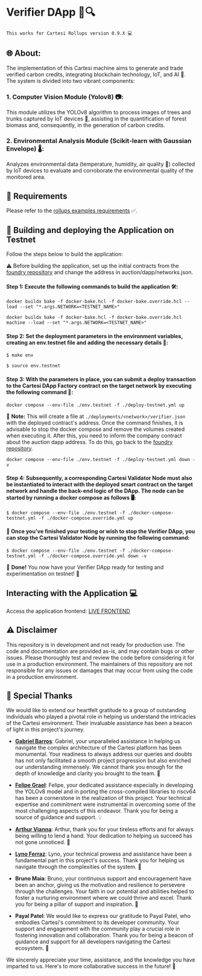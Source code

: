 # Verifier DApp 🌳🔍

```
This works for Cartesi Rollups version 0.9.X 💻
```

## 🌐 **About:**
The implementation of this Cartesi machine aims to generate and trade verified carbon credits, integrating blockchain technology, IoT, and AI 💼. The system is divided into two vibrant components:

### 1. **Computer Vision Module (Yolov8) 📷:**
This module utilizes the YOLOv8 algorithm to process images of trees and trunks captured by IoT devices 🌲, assisting in the quantification of forest biomass and, consequently, in the generation of carbon credits.

### 2. **Environmental Analysis Module (Scikit-learn with Gaussian Envelope) 🌡️:**
Analyzes environmental data (temperature, humidity, air quality 💨) collected by IoT devices to evaluate and corroborate the environmental quality of the monitored area.

## 🔧 Requirements
Please refer to the [rollups examples requirements](https://github.com/cartesi/rollups-examples/tree/main/README.md#requirements) ✅.

## 🚀 Building and deploying the Application on Testnet

Follow the steps below to build the application:

⚠️ Before building the application, set up the initial contracts from the [foundry repository](https://github.com/Lilium-DApp/foundry) and change the address in auction/dapp/networks.json.

#### **Step 1:** Execute the following commands to build the application 🛠️:

```shell
docker buildx bake -f docker-bake.hcl -f docker-bake.override.hcl --load --set "*.args.NETWORK=<TESTNET_NAME>"
```

```shell
docker buildx bake -f docker-bake.hcl -f docker-bake.override.hcl machine --load --set "*.args.NETWORK=<TESTNET_NAME>"
```

#### **Step 2:** Set the deployment parameters in the environment variables, creating an env.testnet file and adding the necessary details 📝:

```shell
$ make env
```

```shell
$ source env.testnet
```

#### **Step 3:** With the parameters in place, you can submit a deploy transaction to the Cartesi DApp Factory contract on the target network by executing the following command 💫:

```shell
docker compose --env-file ./env.testnet -f ./deploy-testnet.yml up
```

📝 **Note:** This will create a file at `./deployments/<network>/verifier.json` with the deployed contract's address. Once the command finishes, it is advisable to stop the docker compose and remove the volumes created when executing it. After this, you need to inform the company contract about the auction dapp address. To do this, go back to the [foundry repository](https://github.com/Lilium-DApp/foundry).

```shell
docker compose --env-file ./env.testnet -f ./deploy-testnet.yml down -v
```

#### **Step 4:** Subsequently, a corresponding Cartesi Validator Node must also be instantiated to interact with the deployed smart contract on the target network and handle the back-end logic of the DApp. The node can be started by running a docker compose as follows 🖥️:

```shell
$ docker compose --env-file ./env.testnet -f ./docker-compose-testnet.yml -f ./docker-compose.override.yml up
```

#### 🔎 Once you've finished your testing or wish to stop the Verifier DApp, you can stop the Cartesi Validator Node by running the following command:

```shell
$ docker compose --env-file ./env.testnet -f ./docker-compose-testnet.yml -f ./docker-compose.override.yml down -v
```

💼 **Done!** You now have your Verifier DApp ready for testing and experimentation on testnet! 🎉

## Interacting with the Application 💻
Access the application frontend: [LIVE FRONTEND](https://github.com/Lilium-DApp/foundry)

## ⚠️ Disclaimer

This repository is in development and not ready for production use. The code and documentation are provided as-is, and may contain bugs or other issues. Please thoroughly test and review the code before considering it for use in a production environment. The maintainers of this repository are not responsible for any issues or damages that may occur from using the code in a production environment.


## 🌟 Special Thanks

We would like to extend our heartfelt gratitude to a group of outstanding individuals who played a pivotal role in helping us understand the intricacies of the Cartesi environment. Their invaluable assistance has been a beacon of light in this project's journey.

- [**Gabriel Barros**](https://github.com/gbarros): Gabriel, your unparalleled assistance in helping us navigate the complex architecture of the Cartesi platform has been monumental. Your readiness to always address our queries and doubts has not only facilitated a smooth project progression but also enriched our understanding immensely. We cannot thank you enough for the depth of knowledge and clarity you brought to the team. 🌟

- [**Felipe Grael**](https://github.com/felipefg): Felipe, your dedicated assistance especially in developing the YOLOv8 model and in porting the cross-compiled libraries to riscv64 has been a cornerstone in the realization of this project. Your technical expertise and commitment were instrumental in overcoming some of the most challenging aspects of this endeavor. Thank you for being a source of guidance and support. 💡

- [**Arthur Vianna**](https://github.com/arthuravianna): Arthur, thank you for your tireless efforts and for always being willing to lend a hand. Your dedication to helping us succeed has not gone unnoticed. 🙌

- [**Lyno Ferraz**](https://github.com/lynoferraz): Lyno, your technical prowess and assistance have been a fundamental part in this project's success. Thank you for helping us navigate through the complexities of the system. 💪

- **Bruno Maia**: Bruno, your continuous support and encouragement have been an anchor, giving us the motivation and resilience to persevere through the challenges. Your faith in our potential and abilities helped to foster a nurturing environment where we could thrive and excel. Thank you for being a pillar of support and inspiration. 🌱
  
- **Payal Patel**: We would like to express our gratitude to Payal Patel, who embodies Cartesi's commitment to its developer community. Your support and engagement with the community play a crucial role in fostering innovation and collaboration. Thank you for being a beacon of guidance and support for all developers navigating the Cartesi ecosystem. 🙌

We sincerely appreciate your time, assistance, and the knowledge you have imparted to us. Here's to more collaborative success in the future! 🎉
